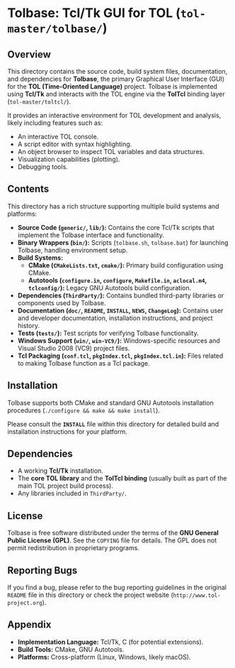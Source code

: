 # Tolbase: Tcl/Tk GUI for TOL (`tol-master/tolbase/`)

## Overview

This directory contains the source code, build system files, documentation, and dependencies for **Tolbase**, the primary Graphical User Interface (GUI) for the **TOL (Time-Oriented Language)** project. Tolbase is implemented using **Tcl/Tk** and interacts with the TOL engine via the **TolTcl** binding layer (`tol-master/toltcl/`).

It provides an interactive environment for TOL development and analysis, likely including features such as:
- An interactive TOL console.
- A script editor with syntax highlighting.
- An object browser to inspect TOL variables and data structures.
- Visualization capabilities (plotting).
- Debugging tools.

## Contents

This directory has a rich structure supporting multiple build systems and platforms:

- **Source Code (`generic/`, `lib/`):** Contains the core Tcl/Tk scripts that implement the Tolbase interface and functionality.
- **Binary Wrappers (`bin/`):** Scripts (`tolbase.sh`, `tolbase.bat`) for launching Tolbase, handling environment setup.
- **Build Systems:**
    - **CMake (`CMakeLists.txt`, `cmake/`):** Primary build configuration using CMake.
    - **Autotools (`configure.in`, `configure`, `Makefile.in`, `aclocal.m4`, `tclconfig/`):** Legacy GNU Autotools build configuration.
- **Dependencies (`ThirdParty/`):** Contains bundled third-party libraries or components used by Tolbase.
- **Documentation (`doc/`, `README`, `INSTALL`, `NEWS`, `ChangeLog`):** Contains user and developer documentation, installation instructions, and project history.
- **Tests (`tests/`):** Test scripts for verifying Tolbase functionality.
- **Windows Support (`win/`, `win-VC9/`):** Windows-specific resources and Visual Studio 2008 (VC9) project files.
- **Tcl Packaging (`conf.tcl`, `pkgIndex.tcl`, `pkgIndex.tcl.in`):** Files related to making Tolbase function as a Tcl package.

## Installation

Tolbase supports both CMake and standard GNU Autotools installation procedures (`./configure && make && make install`).

Please consult the **`INSTALL`** file within this directory for detailed build and installation instructions for your platform.

## Dependencies

- A working **Tcl/Tk** installation.
- The **core TOL library** and the **TolTcl binding** (usually built as part of the main TOL project build process).
- Any libraries included in `ThirdParty/`.

## License

Tolbase is free software distributed under the terms of the **GNU General Public License (GPL)**. See the `COPYING` file for details. The GPL does not permit redistribution in proprietary programs.

## Reporting Bugs

If you find a bug, please refer to the bug reporting guidelines in the original `README` file in this directory or check the project website (`http://www.tol-project.org`).

## Appendix

- **Implementation Language:** Tcl/Tk, C (for potential extensions).
- **Build Tools:** CMake, GNU Autotools.
- **Platforms:** Cross-platform (Linux, Windows, likely macOS). 